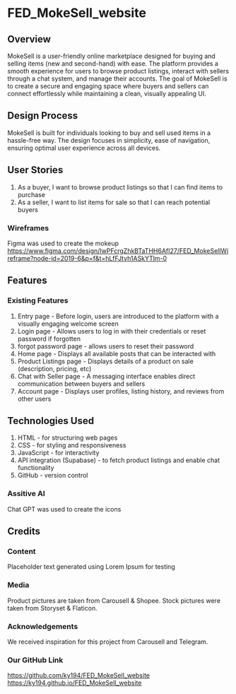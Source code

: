 # FED_MokeSell_website

## Overview
MokeSell is a user-friendly online marketplace designed for buying and selling items (new and second-hand) with ease. The platform provides a smooth experience for users to browse product listings, interact with sellers through a chat system, and manage their accounts. The goal of MokeSell is to create a secure and engaging space where buyers and sellers can connect effortlessly while maintaining a clean, visually appealing UI.

## Design Process
MokeSell is built for individuals looking to buy and sell used items in a hassle-free way. The design focuses in simplicity, ease of navigation, ensuring optimal user experience across all devices.

## User Stories
1. As a buyer, I want to browse product listings so that I can find items to purchase
2. As a seller, I want to list items for sale so that I can reach potential buyers

### Wireframes
Figma was used to create the mokeup
https://www.figma.com/design/IwPFcrgZhkBTaTHH6AfI27/FED_MokeSellWireframe?node-id=2019-6&p=f&t=hLfFJtvh1ASkYTlm-0

## Features 
### Existing Features
1. Entry page - Before login, users are introduced to the platform with a visually engaging welcome screen
2. Login page - Allows users to log in with their credentials or reset password if forgotten
3. forgot password page - allows users to reset their password  
4. Home page - Displays all available posts that can be interacted with
5. Product Listings page - Displays details of a product on sale (description, pricing, etc)
6. Chat with Seller page - A messaging interface enables direct communication between buyers and sellers
7. Account page - Displays user profiles, listing history, and reviews from other users 

## Technologies Used
1. HTML - for structuring web pages 
2. CSS - for styling and responsiveness
3. JavaScript - for interactivity 
4. API integration (Supabase) - to fetch product listings and enable chat functionality
5. GitHub - version control  

### Assitive AI 
Chat GPT was used to create the icons 

## Credits 

### Content
Placeholder text generated using Lorem Ipsum for testing

### Media
Product pictures are taken from Carousell & Shopee.
Stock pictures were taken from Storyset & Flaticon.

### Acknowledgements
We received inspiration for this project from Carousell and Telegram.

### Our GitHub Link
https://github.com/ky194/FED_MokeSell_website
https://ky194.github.io/FED_MokeSell_website

